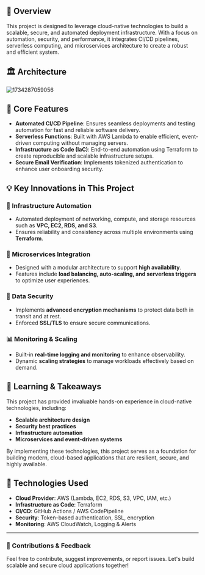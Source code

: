 ## 🚀 Overview
This project is designed to leverage cloud-native technologies to build a scalable, secure, and automated deployment infrastructure. With a focus on automation, security, and performance, it integrates CI/CD pipelines, serverless computing, and microservices architecture to create a robust and efficient system.

## 🏛️ Architecture

![1734287059056](https://github.com/user-attachments/assets/3f88bff2-7c63-4328-9fb5-21d5f734cd5d)

## 🌟 Core Features

- **Automated CI/CD Pipeline**: Ensures seamless deployments and testing automation for fast and reliable software delivery.
- **Serverless Functions**: Built with AWS Lambda to enable efficient, event-driven computing without managing servers.
- **Infrastructure as Code (IaC)**: End-to-end automation using Terraform to create reproducible and scalable infrastructure setups.
- **Secure Email Verification**: Implements tokenized authentication to enhance user onboarding security.

## 💡 Key Innovations in This Project

### 🔧 Infrastructure Automation
- Automated deployment of networking, compute, and storage resources such as **VPC, EC2, RDS, and S3**.
- Ensures reliability and consistency across multiple environments using **Terraform**.

### 🔗 Microservices Integration
- Designed with a modular architecture to support **high availability**.
- Features include **load balancing, auto-scaling, and serverless triggers** to optimize user experiences.

### 🔐 Data Security
- Implements **advanced encryption mechanisms** to protect data both in transit and at rest.
- Enforced **SSL/TLS** to ensure secure communications.

### 📊 Monitoring & Scaling
- Built-in **real-time logging and monitoring** to enhance observability.
- Dynamic **scaling strategies** to manage workloads effectively based on demand.

## 📌 Learning & Takeaways
This project has provided invaluable hands-on experience in cloud-native technologies, including:
- **Scalable architecture design**
- **Security best practices**
- **Infrastructure automation**
- **Microservices and event-driven systems**

By implementing these technologies, this project serves as a foundation for building modern, cloud-based applications that are resilient, secure, and highly available.

## 📂 Technologies Used
- **Cloud Provider**: AWS (Lambda, EC2, RDS, S3, VPC, IAM, etc.)
- **Infrastructure as Code**: Terraform
- **CI/CD**: GitHub Actions / AWS CodePipeline
- **Security**: Token-based authentication, SSL, encryption
- **Monitoring**: AWS CloudWatch, Logging & Alerts

---

### 📢 Contributions & Feedback
Feel free to contribute, suggest improvements, or report issues. Let's build scalable and secure cloud applications together!


